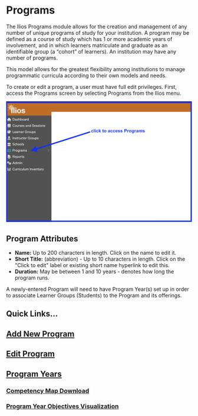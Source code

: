 # Programs

The Ilios Programs module allows for the creation and management of any number of unique programs of study for your institution. A program may be defined as a course of study which has 1 or more academic years of involvement, and in which learners matriculate and graduate as an identifiable group (a “cohort” of learners). An institution may have any number of programs.

This model allows for the greatest flexibility among institutions to manage programmatic curricula according to their own models and needs.

To create or edit a program, a user must have full edit privileges. First, access the Programs screen by selecting Programs from the Ilios menu.

![click Programs from the Ilios menu](../images/programs/README/open_programs.png)

## Program Attributes

* **Name:** Up to 200 characters in length. Click on the name to edit it.
* **Short Title:** (abbreviation) - Up to 10 characters in length. Click on the "Click to edit" label or existing short name hyperlink to edit this.
* **Duration:** May be between 1 and 10 years - denotes how long the program runs.

A newly-entered Program will need to have Program Year(s) set up in order to associate Learner Groups (Students) to the Program and its offerings.

## Quick Links...

## [Add New Program](https://iliosproject.gitbook.io/ilios-user-guide/programs/add-new-program)

## [Edit Program](https://iliosproject.gitbook.io/ilios-user-guide/programs/edit-program)

## [Program Years](https://iliosproject.gitbook.io/ilios-user-guide/programs/add-program-year)

### [Competency Map Download](https://iliosproject.gitbook.io/ilios-user-guide/programs/competency-map-download)

### [Program Year Objectives Visualization](https://iliosproject.gitbook.io/ilios-user-guide/programs/program-year-objective-map-visualization)

